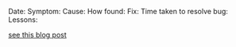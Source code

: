 Date:
Symptom:
Cause:
How found:
Fix:
Time taken to resolve bug:
Lessons:

[see this blog post](https://henrikwarne.com/2016/04/28/learning-from-your-bugs/)
